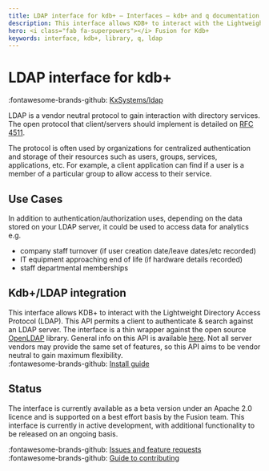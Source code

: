 ```yaml
---
title: LDAP interface for kdb+ – Interfaces – kdb+ and q documentation
description: This interface allows KDB+ to interact with the Lightweight Directory Access Protocol (LDAP).
hero: <i class="fab fa-superpowers"></i> Fusion for Kdb+
keywords: interface, kdb+, library, q, ldap
---
```

# LDAP interface for kdb+

:fontawesome-brands-github:                                                                                                                                  [KxSystems/ldap](https://github.com/KxSystems/ldap)


LDAP is a vendor neutral protocol to gain interaction with directory services. The open protocol that client/servers should implement is detailed on [RFC 4511](https://docs.ldap.com/specs/rfc4511.txt).

The protocol is often used by organizations for centralized authentication and storage of their resources such as users, groups, services, applications, etc. For example, a client application can find if a user is a member of a particular group to allow access to their service.

## Use Cases

In addition to authentication/authorization uses, depending on the data stored on your LDAP server, it could be used to access data for analytics e.g.

- company staff turnover (if user creation date/leave dates/etc recorded)
- IT equipment approaching end of life (if hardware details recorded)
- staff departmental memberships

## Kdb+/LDAP integration

This interface allows KDB+ to interact with the Lightweight Directory Access Protocol (LDAP). This API permits a client to authenticate & search against an LDAP server. The interface is a thin wrapper against the open source [OpenLDAP](https://openldap.org/) library. General info on this API is available [here](https://www.openldap.org/software/man.cgi?query=ldap&sektion=3&apropos=0&manpath=OpenLDAP+2.4-Release). Not all server vendors may provide the same set of features, so this API aims to be vendor neutral to gain maximum flexibility.
<br>
:fontawesome-brands-github: 
[Install guide](https://github.com/KxSystems/ldap#installation)

## Status

The interface is currently available as a beta version under an Apache 2.0 licence and is supported on a best effort basis by the Fusion team. This interface is currently in active development, with additional functionality to be released on an ongoing basis.

:fontawesome-brands-github: 
[Issues and feature requests](https://github.com/KxSystems/ldap/issues) 
<br>
:fontawesome-brands-github: 
[Guide to contributing](https://github.com/KxSystems/ldap/blob/master/CONTRIBUTING.md)